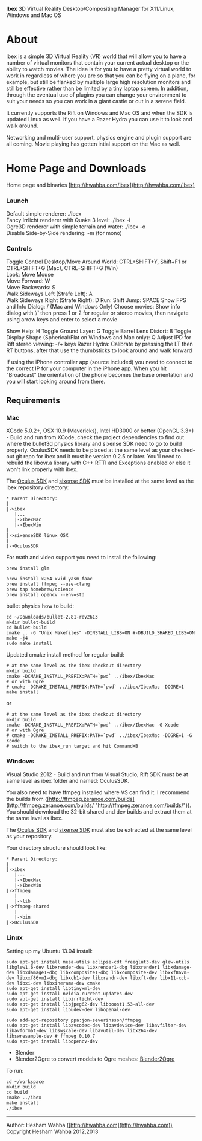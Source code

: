 **Ibex** 3D Virtual Reality Desktop/Compositing Manager for X11/Linux, Windows and Mac OS

# About
Ibex is a simple 3D Virtual Reality (VR) world that will allow you to have a number of virtual monitors that contain your current actual desktop or the ability to watch movies.  The idea is for you to have a pretty virtual world to work in regardless of where you are
so that you can be flying on a plane, for example, but still be flanked by multiple large high resolution monitors and still be effective rather than be limited by a tiny laptop screen.  In addition, through the eventual use of plugins you can change your environment to suit your needs so you can work in a giant castle or out in a serene field.

It currently supports the Rift on Windows and Mac OS and when the SDK is updated Linux as well.  If you have a Razer Hydra you can use it to look and walk around.

Networking and multi-user support, physics engine and plugin support are all coming.  Movie playing has gotten intial support on the Mac as well.

# Home Page and Downloads

Home page and binaries [http://hwahba.com/ibex](http://hwahba.com/ibex)

### Launch
Default simple renderer: ./ibex  
Fancy Irrlicht renderer with Quake 3 level: ./ibex -i  
Ogre3D renderer with simple terrain and water: ./ibex -o  
Disable Side-by-Side rendering: -m (for mono)  

### Controls
Toggle Control Desktop/Move Around World: CTRL+SHIFT+Y, Shift+F1 or CTRL+SHIFT+G (Mac), CTRL+SHIFT+G (Win)  
Look: Move Mouse  
Move Forward: W  
Move Backwards: S  
Walk Sideways Left (Strafe Left): A  
Walk Sideways Right (Strafe Right): D
Run: Shift
Jump: SPACE
Show FPS and Info Dialog: / (Mac and Windows Only)
Choose movies: Show info dialog with ‘/‘ then press 1 or 2 for regular or stereo movies, then navigate using arrow keys and enter to select a movie

Show Help: H
Toggle Ground Layer: G
Toggle Barrel Lens Distort: B
Toggle Display Shape (Spherical/Flat on Windows and Mac only): Q
Adjust IPD for Rift stereo viewing: -/+ keys
Razer Hydra: Calibrate by pressing the LT then RT buttons, after that use the thumbsticks to look around and walk forward

If using the iPhone controller app (source included) you need to connect to the
correct IP for your computer in the iPhone app.  When you hit "Broadcast" the
orientation of the phone becomes the base orientation and you will start looking
around from there.

## Requirements
### Mac
XCode 5.0.2+, OSX 10.9 (Mavericks), Intel HD3000 or better (OpenGL 3.3+) - Build and run from XCode, check the project dependencies to find out where the bullet3d physics library and sixense SDK need to go to build properly.  OculusSDK needs to be placed at the same level as your checked-out git repo for ibex and it must be version 0.2.5 or later.  You'll need to rebuild the libovr.a library with C++ RTTI and Exceptions enabled or else it won't link properly with ibex.

The [Oculus SDK](https://developer.oculusvr.com) and [sixense SDK](http://sixense.com/developers) must be installed at the same level as the ibex repository directory:

    * Parent Directory:
    |
    |->ibex
       |...
       |->IbexMac
       |->IbexWin
    |
    |->sixenseSDK_linux_OSX
    |
    |->OculusSDK

For math and video support you need to install the following:

    brew install glm
    
    brew install x264 xvid yasm faac
    brew install ffmpeg --use-clang
    brew tap homebrew/science
    brew install opencv --env=std
    
bullet physics how to build:

    cd ~/Downloads/bullet-2.81-rev2613
    mkdir bullet-build
    cd bullet-build
    cmake .. -G "Unix Makefiles" -DINSTALL_LIBS=ON #-DBUILD_SHARED_LIBS=ON                                                                                                                   
    make -j4
    sudo make install
    
Updated cmake install method for regular build:

	# at the same level as the ibex checkout directory
    mkdir build
    cmake -DCMAKE_INSTALL_PREFIX:PATH=`pwd` ../ibex/IbexMac
    # or with Ogre
    # cmake -DCMAKE_INSTALL_PREFIX:PATH=`pwd` ../ibex/IbexMac -DOGRE=1
    make install
or

	# at the same level as the ibex checkout directory
	mkdir build
    cmake -DCMAKE_INSTALL_PREFIX:PATH=`pwd` ../ibex/IbexMac -G Xcode
    # or with Ogre
    # cmake -DCMAKE_INSTALL_PREFIX:PATH=`pwd` ../ibex/IbexMac -DOGRE=1 -G Xcode
    # switch to the ibex_run target and hit Command+B

### Windows
Visual Studio 2012 - Build and run from Visual Studio, Rift SDK must be at same level as ibex folder and named: OculusSDK.

You also need to have ffmpeg installed where VS can find it.  I recommend the builds from ([http://ffmpeg.zeranoe.com/builds](http://ffmpeg.zeranoe.com/builds/ "http://ffmpeg.zeranoe.com/builds/")).  You should download the 32-bit shared and dev builds and extract them at the same level as ibex.

The [Oculus SDK](https://developer.oculusvr.com) and [sixense SDK](http://sixense.com/developers) must also be extracted at the same level as your repository.

Your directory structure should look like:

    * Parent Directory:
    |
    |->ibex
       |...
       |->IbexMac
       |->IbexWin
    |->ffmpeg
       |
       |->lib
    |->ffmpeg-shared
       |
       |->bin
    |->OculusSDK

### Linux
Setting up my Ubuntu 13.04 install:

    sudo apt-get install mesa-utils eclipse-cdt freeglut3-dev glew-utils libglew1.6-dev libxrender-dev libxrender1-dbg libxrender1 libxdamage-dev libxdamage1-dbg libxcomposite1-dbg libxcomposite-dev libxxf86vm-dev libxxf86vm1-dbg libxcb1-dev libxrandr-dev libxft-dev libx11-xcb-dev libxi-dev libxinerama-dev cmake
    sudo apt-get install libtinyxml-dev
    sudo apt-get install nvidia-current-updates-dev
    sudo apt-get install libirrlicht-dev
    sudo apt-get install libjpeg62-dev libboost1.53-all-dev
    sudo apt-get install libudev-dev libopenal-dev

    sudo add-apt-repository ppa:jon-severinsson/ffmpeg
    sudo apt-get install libavcodec-dev libavdevice-dev libavfilter-dev libavformat-dev libswscale-dev libavutil-dev libx264-dev libswresample-dev # ffmpeg 0.10.7
    sudo apt-get install libopencv-dev

* Blender
* Blender2Ogre to convert models to Ogre meshes: [Blender2Ogre](https://code.google.com/p/blender2ogre/)
 
To run:  

    cd ~/workspace  
    mkdir build  
    cd build  
    cmake ../ibex  
    make install  
    ./ibex  

----

Author: Hesham Wahba ([http://hwahba.com](http://hwahba.com))  
Copyright Hesham Wahba 2012,2013